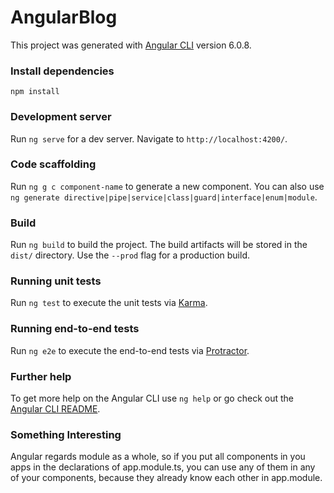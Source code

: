 # AngularBlog

This project was generated with [Angular CLI](https://github.com/angular/angular-cli) version 6.0.8.

### Install dependencies
`npm install`

### Development server

Run `ng serve` for a dev server. Navigate to `http://localhost:4200/`. 

### Code scaffolding

Run `ng g c component-name` to generate a new component. You can also use `ng generate directive|pipe|service|class|guard|interface|enum|module`.

### Build

Run `ng build` to build the project. The build artifacts will be stored in the `dist/` directory. Use the `--prod` flag for a production build.

### Running unit tests

Run `ng test` to execute the unit tests via [Karma](https://karma-runner.github.io).

### Running end-to-end tests

Run `ng e2e` to execute the end-to-end tests via [Protractor](http://www.protractortest.org/).

### Further help

To get more help on the Angular CLI use `ng help` or go check out the [Angular CLI README](https://github.com/angular/angular-cli/blob/master/README.md).

### Something Interesting
Angular regards module as a whole, so if you put all components in you apps in the declarations of app.module.ts, you can use any of them in any of your components, because they already know each other in app.module.